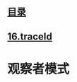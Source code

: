 ## [目录](https://github.com/jhq0113/yafr/blob/master/docs/index.md)

## [16.traceId](https://github.com/jhq0113/yafr/blob/master/docs/yaf/16.traceId.md)

# 观察者模式

